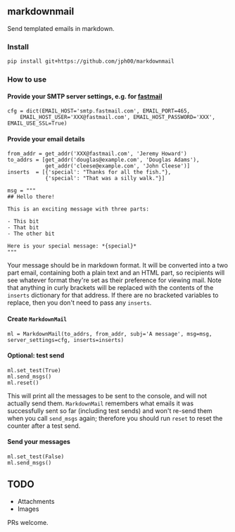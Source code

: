 ## markdownmail

Send templated emails in markdown.

### Install

```bash
pip install git+https://github.com/jph00/markdownmail
```

### How to use

#### Provide your SMTP server settings, e.g. for [fastmail](https://www.fastmail.com)

```
cfg = dict(EMAIL_HOST='smtp.fastmail.com', EMAIL_PORT=465,
    EMAIL_HOST_USER='XXX@fastmail.com', EMAIL_HOST_PASSWORD='XXX', EMAIL_USE_SSL=True)
```

#### Provide your email details

```
from_addr = get_addr('XXX@fastmail.com', 'Jeremy Howard')
to_addrs = [get_addr('douglas@example.com', 'Douglas Adams'),
            get_addr('cleese@example.com', 'John Cleese')]
inserts  = [{'special': "Thanks for all the fish."},
            {'special': "That was a silly walk."}]

msg = """
## Hello there!

This is an exciting message with three parts:

- This bit
- That bit
- The other bit

Here is your special message: *{special}*
"""
```

Your message should be in markdown format. It will be converted into a two part email, containing both a plain text and an HTML part, so recipients will see whatever format they're set as their preference for viewing mail. Note that anything in curly brackets will be replaced with the contents of the `inserts` dictionary for that address. If there are no bracketed variables to replace, then you don't need to pass any `inserts`.

#### Create `MarkdownMail`

```
ml = MarkdownMail(to_addrs, from_addr, subj='A message', msg=msg, server_settings=cfg, inserts=inserts)
```

#### Optional: test send

```
ml.set_test(True)
ml.send_msgs()
ml.reset()
```

This will print all the messages to be sent to the console, and will not actually send them. `MarkdownMail` remembers what emails it was successfully sent so far (including test sends) and won't re-send them when you call `send_msgs` again; therefore you should run `reset` to reset the counter after a test send.

#### Send your messages

```
ml.set_test(False)
ml.send_msgs()
```

## TODO

- Attachments
- Images

PRs welcome.
